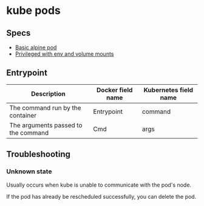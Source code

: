 # kube pods

## Specs

- [Basic alpine pod](kube/alpine.yaml)
- [Privileged with env and volume mounts](kube/buildkit.yaml)

## Entrypoint

| Description                         | Docker field name | Kubernetes field name |
| ----------------------------------- | ----------------- | --------------------- |
| The command run by the container    | Entrypoint        | command               |
| The arguments passed to the command | Cmd               | args                  |

## Troubleshooting

### Unknown state

Usually occurs when kube is unable to communicate with the pod's node.

If the pod has already be rescheduled successfully, you can delete the pod.
